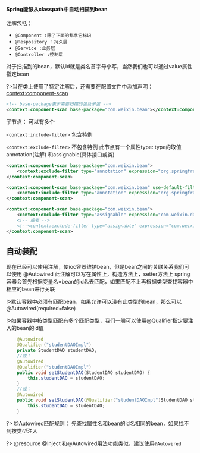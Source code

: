 #### Spring能够从classpath中自动扫描到bean

注解包括：
- `@Component :除了下面的都拿它标识`
- `@Respository ：持久层`
- `@Service :业务层`
- `@Controller :控制层`

对于扫描到的bean，默认id就是类名首字母小写，当然我们也可以通过value属性指定bean

?>当在类上使用了特定注解后，还需要在配置文件中添加声明：<context:component-scan>

```xml
<!-- base-package表示需要扫描的包及子包 -->
<context:component-scan base-package="com.weixin.bean"></context:component-scan>
```

子节点： 可以有多个

`<context:include-filter>`  包含特例

`<context:exclude-filter>` 不包含特例
此节点有一个属性type: type的取值annotation(注解) 和assignable(具体接口或类)
```xml
<context:component-scan base-package="com.weixin.bean">
	<context:exclude-filter type="annotation" expression="org.springframework.stereotype.Component"/>
</context:component-scan>
```
```xml
<context:component-scan base-package="com.weixin.bean" use-default-filters="false">
    <context:include-filter type="annotation" expression="org.springframework.stereotype.Component"/>
</context:component-scan>
```
```xml
<context:component-scan base-package="com.weixin.bean">
	<context:exclude-filter type="assignable" expression="com.weixin.dao.StudentDAO"/>
    <!-- 或者 -->
    <!--<context:exclude-filter type="assignable" expression="com.weixin.dao.impl.StudentDAOImpl"/> -->
</context:component-scan>
```

## 自动装配

现在已经可以使用注解，使ioc容器维护bean，但是bean之间的关联关系我们可以使用 @Autowired
此注解可以写在属性上，构造方法上，setter方法上
spring容器会首先根据变量名=bean的id名去匹配，如果匹配不上再根据类型查找容器中相应的bean进行关联

!>默认容器中必须有匹配bean，如果允许可以没有此类型的bean，那么可以@Autowired(required=false)

!>如果容器中按类型匹配有多个匹配类型，我们一般可以使用@Qualifier指定要注入的bean的id值
```java
	@Autowired
	@Qualifier("studentDAOImpl")
	private StudentDAO studentDAO;
    //或：
    @Autowired
	@Qualifier("studentDAOImpl")
	public void setStudentDAO(StudentDAO studentDAO) {
		this.studentDAO = studentDAO;
	}
    //或：
    @Autowired
	public void setStudentDAO(@Qualifier("studentDAOImpl")StudentDAO studentDAO) {
		this.studentDAO = studentDAO;
	}
```
?> @Autowired匹配规则：
   先查找属性名和bean的id名相同的bean，如果找不到按类型注入 

?> @resource @Inject 和@Autowired用法功能类似，建议使用`@Autowired`

